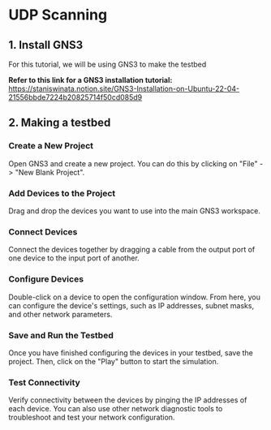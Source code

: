 # UDP Scanning

## 1. Install GNS3
For this tutorial, we will be using GNS3 to make the testbed

**Refer to this link for a GNS3 installation tutorial:** <br />
https://staniswinata.notion.site/GNS3-Installation-on-Ubuntu-22-04-21556bbde7224b20825714f50cd085d9

## 2. Making a testbed
### Create a New Project
Open GNS3 and create a new project. You can do this by clicking on "File" -> "New Blank Project".

### Add Devices to the Project
Drag and drop the devices you want to use into the main GNS3 workspace.

### Connect Devices
Connect the devices together by dragging a cable from the output port of one device to the input port of another.

### Configure Devices
Double-click on a device to open the configuration window. From here, you can configure the device's settings, such as IP addresses, subnet masks, and other network parameters.

### Save and Run the Testbed 
Once you have finished configuring the devices in your testbed, save the project. Then, click on the "Play" button to start the simulation.

### Test Connectivity
Verify connectivity between the devices by pinging the IP addresses of each device. You can also use other network diagnostic tools to troubleshoot and test your network configuration.


